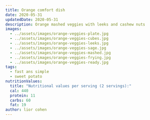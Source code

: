 ```yaml
---
title: Orange comfort dish
date: 2020-05-31
updatedDate: 2020-05-31
description: Orange mashed veggies with leeks and cashew nuts
images:
  - ../assets/images/orange-veggies-plate.jpg
  - ../assets/images/orange-veggies-cubes.jpg
  - ../assets/images/orange-veggies-leeks.jpg
  - ../assets/images/orange-veggies-sage.jpg
  - ../assets/images/orange-veggies-mashed.jpg
  - ../assets/images/orange-veggies-frying.jpg
  - ../assets/images/orange-veggies-ready.jpg
tags:
  - fast ans simple
  - sweet potato 
nutritionValues:
  title: "Nutritional values per serving (2 servings):"
  cal: 440
  protein: 11
  carbs: 60
  fat: 19
author: lior cohen
---
```


<PrintView fileName="orange-comfort-dish"/>
